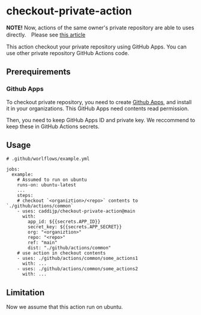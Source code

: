 # checkout-private-action

**NOTE!** Now, actions of the same owner's private repository are able to uses directly.　Please see [this article](https://github.blog/changelog/2022-12-14-github-actions-sharing-actions-and-reusable-workflows-from-private-repositories-is-now-ga/)

This action checkout your private repository using GitHub Apps.
You can use other private repository GitHub Actions code.

## Prerequirements

### Github Apps

To checkout private repository, you need to create [Github Apps](https://docs.github.com/en/developers/apps/getting-started-with-apps/about-apps), and install it in your organizations.
This GitHub Apps need contents read permission.

Then, you need to keep GitHub Apps ID and private key. We reccommend to keep these in GitHub Actions secrets.


## Usage

```
# .github/worlflows/example.yml

jobs:
  example:
    # Assumed to run on ubuntu
    runs-on: ubuntu-latest
    ...
    steps:
    # checkout `<organiztion>/<repo>` contents to `./github/actions/common`
    - uses: caddijp/checkout-private-action@main
      with:
        app_id: ${{secrets.APP_ID}}
        secret_key: ${{secrets.APP_SECRET}}
        org: "<organiztion>"
        repo: "<repo>"
        ref: "main"
        dist: "./github/actions/common"
    # use action in checkout contents 
    - uses: ./github/actions/common/some_actions1
      with: ...
    - uses: ./github/actions/common/some_actions2
      with: ...

```

## Limitation

Now we assume that this action run on ubuntu.

